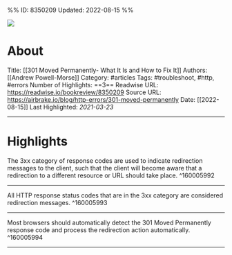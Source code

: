 
%%
ID: 8350209
Updated: 2022-08-15
%%

![]( https://readwise-assets.s3.amazonaws.com/static/images/article3.5c705a01b476.png)

# About
Title: [[301 Moved Permanently- What It Is and How to Fix It]]
Authors: [[Andrew Powell-Morse]]
Category: #articles
Tags: #troubleshoot, #http, #errors
Number of Highlights: ==3==
Readwise URL: https://readwise.io/bookreview/8350209
Source URL: https://airbrake.io/blog/http-errors/301-moved-permanently
Date: [[2022-08-15]]
Last Highlighted: *2021-03-23*

---

# Highlights

The 3xx category of response codes are used to indicate redirection messages to the client, such that the client will become aware that a redirection to a different resource or URL should take place. ^160005992

---

All HTTP response status codes that are in the 3xx category are considered redirection messages. ^160005993

---

Most browsers should automatically detect the 301 Moved Permanently response code and process the redirection action automatically. ^160005994

---
